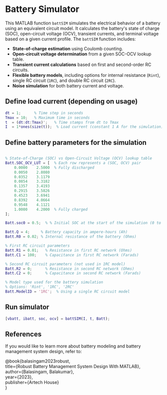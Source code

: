 # Battery Simulator 

This MATLAB function `battSIM` simulates the electrical behavior of a battery using an equivalent circuit model. It calculates the battery's state of charge (SOC), open-circuit voltage (OCV), transient currents, and terminal voltage based on a given current profile. The `battSIM` function includes: 
- **State-of-charge estimation** using Coulomb counting.
- **Open-circuit voltage determination** from a given SOC-OCV lookup table.
- **Transient current calculations** based on first and second-order RC circuits.
- **Flexible battery models**, including options for internal resistance (`Rint`), single RC circuit (`1RC`), and double RC circuit (`2RC`).
- **Noise simulation** for both battery current and voltage.

## Define load current (depending on usage)
```matlab
dt = 1;      % Time step in seconds
Tmax = 10;   % Maximum time in seconds
t  = (dt:dt:Tmax)';   % Time stamps from dt to Tmax
I  = 1*ones(size(t));  % Load current (constant 1 A for the simulation)
```

## Define battery parameters for the simulation
```matlab

% State-of-Charge (SOC) vs Open-Circuit Voltage (OCV) lookup table
Batt.SOC_OCV_LUT = [  % Each row represents a (SOC, OCV) pair
    0.0000    2.5000  % Fully discharged
    0.0050    2.8080
    0.0352    3.1179
    0.0854    3.3182
    0.1357    3.4193
    0.2915    3.5826
    0.4523    3.6941
    0.8392    4.0664
    0.9548    4.1121
    1.0000    4.2000  % Fully charged
];

Batt.soc0 = 0.5;  % % Initial SOC at the start of the simulation (0 to 1)

Batt.Q = 4;     % Battery capacity in ampere-hours (Ah)
Batt.R0 = 0.02; % Internal resistance of the battery (Ohms)

% First RC circuit parameters
Batt.R1 = 0.01;   % Resistance in first RC network (Ohms)
Batt.C1 = 100;    % Capacitance in first RC network (Farads)

% Second RC circuit parameters (not used in 1RC model)
Batt.R2 = 0;      % Resistance in second RC network (Ohms)
Batt.C2 = 0;      % Capacitance in second RC network (Farads)

% Model type used for the battery simulation
% Options: 'Rint', '1RC', '2RC'
Batt.ModelID = '1RC';  % Using a single RC circuit model
```

## Run simulator
```matlab
[vbatt, ibatt, soc, ocv] = battSIM(I, t, Batt);
```





## References
If you would like to learn more about battery modeling and battery management system design, refer to:

@book{balasingam2023robust,  
  title={Robust Battery Management System Design With MATLAB},  
  author={Balasingam, Balakumar},  
  year={2023},  
  publisher={Artech House}  
}
